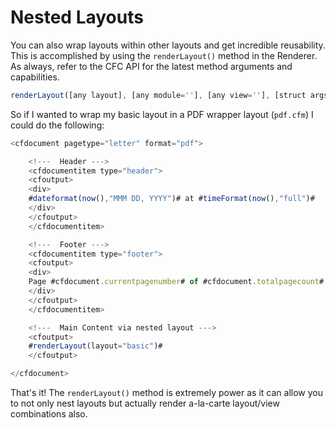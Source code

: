 # Nested Layouts

You can also wrap layouts within other layouts and get incredible reusability. This is accomplished by using the `renderLayout()` method in the Renderer. As always, refer to the CFC API for the latest method arguments and capabilities.

```javascript
renderLayout([any layout], [any module=''], [any view=''], [struct args={}], [any viewModule=''], [boolean prePostExempt='false'])
```

So if I wanted to wrap my basic layout in a PDF wrapper layout \(`pdf.cfm`\) I could do the following:

```javascript
<cfdocument pagetype="letter" format="pdf">

    <!---  Header --->
    <cfdocumentitem type="header">
    <cfoutput>
    <div>
    #dateformat(now(),"MMM DD, YYYY")# at #timeFormat(now(),"full")#
    </div>
    </cfoutput>
    </cfdocumentitem>

    <!---  Footer --->
    <cfdocumentitem type="footer">
    <cfoutput>
    <div>
    Page #cfdocument.currentpagenumber# of #cfdocument.totalpagecount#
    </div>
    </cfoutput>
    </cfdocumentitem>

    <!---  Main Content via nested layout --->
    <cfoutput>
    #renderLayout(layout="basic")#
    </cfoutput>

</cfdocument>
```

That's it! The `renderLayout()` method is extremely power as it can allow you to not only nest layouts but actually render a-la-carte layout/view combinations also.

